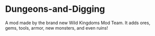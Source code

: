 Dungeons-and-Digging
====================
A mod made by the brand new Wild Kingdoms Mod Team.
It adds ores, gems, tools, armor, new monsters, and even ruins!
